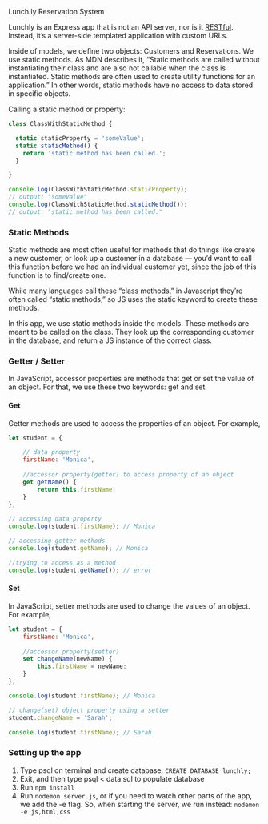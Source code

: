 Lunch.ly Reservation System

Lunchly is an Express app that is not an API server, nor is it [RESTful](https://medium.com/@atingenkay/restful-routes-what-are-they-8fe221521bb). Instead, it’s a server-side templated application with custom URLs.



Inside of models, we define two objects: Customers and Reservations. We use static methods.
As MDN describes it, “Static methods are called without instantiating their class and are also not callable when the class is instantiated. Static methods are often used to create utility functions for an application.” In other words, static methods have no access to data stored in specific objects.

Calling a static method or property:
```js
class ClassWithStaticMethod {

  static staticProperty = 'someValue';
  static staticMethod() {
    return 'static method has been called.';
  }

}

console.log(ClassWithStaticMethod.staticProperty);
// output: "someValue"
console.log(ClassWithStaticMethod.staticMethod());
// output: "static method has been called."
```
### Static Methods

Static methods are most often useful for methods that do things like create a new customer, or look up a customer in a database — you’d want to call this function before we had an individual customer yet, since the job of this function is to find/create one.

While many languages call these “class methods,” in Javascript they’re often called “static methods,” so JS uses the static keyword to create these methods.

In this app, we use static methods inside the models. These methods are meant to be called on the class. They look up the corresponding customer in the database, and return a JS instance of the correct class.

### Getter / Setter

In JavaScript, accessor properties are methods that get or set the value of an object. For that, we use these two keywords: get and set.


#### Get

Getter methods are used to access the properties of an object. For example,
```js
let student = {

    // data property
    firstName: 'Monica',
    
    //accessor property(getter) to access property of an object
    get getName() {
        return this.firstName;
    }
};

// accessing data property
console.log(student.firstName); // Monica

// accessing getter methods
console.log(student.getName); // Monica

//trying to access as a method
console.log(student.getName()); // error
```

#### Set

In JavaScript, setter methods are used to change the values of an object. For example,

```js
let student = {
    firstName: 'Monica',
    
    //accessor property(setter)
    set changeName(newName) {
        this.firstName = newName;
    }
};

console.log(student.firstName); // Monica

// change(set) object property using a setter
student.changeName = 'Sarah';

console.log(student.firstName); // Sarah
```


### Setting up the app


1. Type psql on terminal and create database: `CREATE DATABASE lunchly;`
2. Exit, and then type psql < data.sql to populate database
3. Run `npm install`
4. Run `nodemon server.js`, or if you need to watch other parts of the app, we add the -e flag. So, when starting the server, we run instead: `nodemon -e js,html,css`




